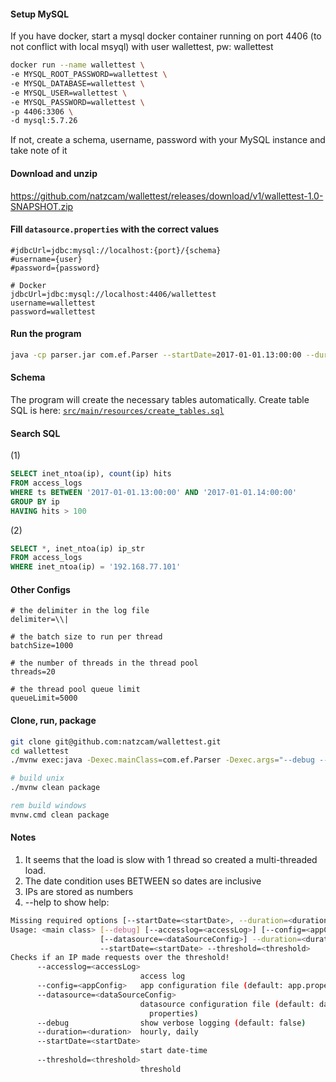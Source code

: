 #### Setup MySQL
If you have docker, start a mysql docker container running on port 4406 (to not conflict with local msyql) with user wallettest, pw: wallettest
```sh
docker run --name wallettest \
-e MYSQL_ROOT_PASSWORD=wallettest \
-e MYSQL_DATABASE=wallettest \
-e MYSQL_USER=wallettest \
-e MYSQL_PASSWORD=wallettest \
-p 4406:3306 \
-d mysql:5.7.26
```
If not, create a schema, username, password with your MySQL instance and take note of it

#### Download and unzip
https://github.com/natzcam/wallettest/releases/download/v1/wallettest-1.0-SNAPSHOT.zip

#### Fill `datasource.properties` with the correct values
```properties
#jdbcUrl=jdbc:mysql://localhost:{port}/{schema}
#username={user}
#password={password}

# Docker
jdbcUrl=jdbc:mysql://localhost:4406/wallettest
username=wallettest
password=wallettest
```

#### Run the program
```sh
java -cp parser.jar com.ef.Parser --startDate=2017-01-01.13:00:00 --duration=daily --threshold=250 --accesslog=access.log
```

#### Schema
The program will create the necessary tables automatically. Create table SQL is here:
[`src/main/resources/create_tables.sql`](src/main/resources/create_tables.sql)

#### Search SQL
(1)
```sql
SELECT inet_ntoa(ip), count(ip) hits
FROM access_logs
WHERE ts BETWEEN '2017-01-01.13:00:00' AND '2017-01-01.14:00:00'
GROUP BY ip
HAVING hits > 100
```

(2)
```sql
SELECT *, inet_ntoa(ip) ip_str
FROM access_logs
WHERE inet_ntoa(ip) = '192.168.77.101'
```

#### Other Configs
```properties
# the delimiter in the log file
delimiter=\\|

# the batch size to run per thread
batchSize=1000

# the number of threads in the thread pool
threads=20

# the thread pool queue limit
queueLimit=5000
```

#### Clone, run, package
```sh
git clone git@github.com:natzcam/wallettest.git
cd wallettest
./mvnw exec:java -Dexec.mainClass=com.ef.Parser -Dexec.args="--debug --accesslog=files/access.log --startDate=2017-01-01.13:00:00 --duration=daily --threshold=250"
```
```sh
# build unix
./mvnw clean package
```
```cmd
rem build windows
mvnw.cmd clean package
```

#### Notes
1. It seems that the load is slow with 1 thread so created a multi-threaded load.
2. The date condition uses BETWEEN so dates are inclusive
3. IPs are stored as numbers
4. --help to show help:
```sh
Missing required options [--startDate=<startDate>, --duration=<duration>, --threshold=<threshold>]
Usage: <main class> [--debug] [--accesslog=<accessLog>] [--config=<appConfig>]
                    [--datasource=<dataSourceConfig>] --duration=<duration>
                    --startDate=<startDate> --threshold=<threshold>
Checks if an IP made requests over the threshold!
      --accesslog=<accessLog>
                             access log
      --config=<appConfig>   app configuration file (default: app.properties)
      --datasource=<dataSourceConfig>
                             datasource configuration file (default: datasource.
                               properties)
      --debug                show verbose logging (default: false)
      --duration=<duration>  hourly, daily
      --startDate=<startDate>
                             start date-time
      --threshold=<threshold>
                             threshold
```